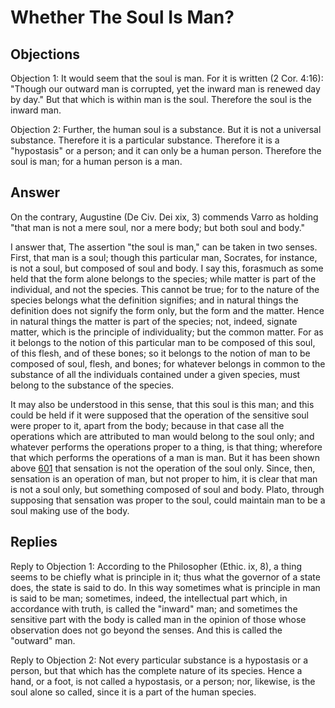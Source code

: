 # Whether The Soul Is Man?

## Objections

Objection 1: It would seem that the soul is man. For it is written (2 Cor. 4:16): "Though our outward man is corrupted, yet the inward man is renewed day by day." But that which is within man is the soul. Therefore the soul is the inward man.

Objection 2: Further, the human soul is a substance. But it is not a universal substance. Therefore it is a particular substance. Therefore it is a "hypostasis" or a person; and it can only be a human person. Therefore the soul is man; for a human person is a man.

## Answer

On the contrary, Augustine (De Civ. Dei xix, 3) commends Varro as holding "that man is not a mere soul, nor a mere body; but both soul and body."

I answer that, The assertion "the soul is man," can be taken in two senses. First, that man is a soul; though this particular man, Socrates, for instance, is not a soul, but composed of soul and body. I say this, forasmuch as some held that the form alone belongs to the species; while matter is part of the individual, and not the species. This cannot be true; for to the nature of the species belongs what the definition signifies; and in natural things the definition does not signify the form only, but the form and the matter. Hence in natural things the matter is part of the species; not, indeed, signate matter, which is the principle of individuality; but the common matter. For as it belongs to the notion of this particular man to be composed of this soul, of this flesh, and of these bones; so it belongs to the notion of man to be composed of soul, flesh, and bones; for whatever belongs in common to the substance of all the individuals contained under a given species, must belong to the substance of the species.

It may also be understood in this sense, that this soul is this man; and this could be held if it were supposed that the operation of the sensitive soul were proper to it, apart from the body; because in that case all the operations which are attributed to man would belong to the soul only; and whatever performs the operations proper to a thing, is that thing; wherefore that which performs the operations of a man is man. But it has been shown above [601](A[3]) that sensation is not the operation of the soul only. Since, then, sensation is an operation of man, but not proper to him, it is clear that man is not a soul only, but something composed of soul and body. Plato, through supposing that sensation was proper to the soul, could maintain man to be a soul making use of the body.

## Replies

Reply to Objection 1: According to the Philosopher (Ethic. ix, 8), a thing seems to be chiefly what is principle in it; thus what the governor of a state does, the state is said to do. In this way sometimes what is principle in man is said to be man; sometimes, indeed, the intellectual part which, in accordance with truth, is called the "inward" man; and sometimes the sensitive part with the body is called man in the opinion of those whose observation does not go beyond the senses. And this is called the "outward" man.

Reply to Objection 2: Not every particular substance is a hypostasis or a person, but that which has the complete nature of its species. Hence a hand, or a foot, is not called a hypostasis, or a person; nor, likewise, is the soul alone so called, since it is a part of the human species.